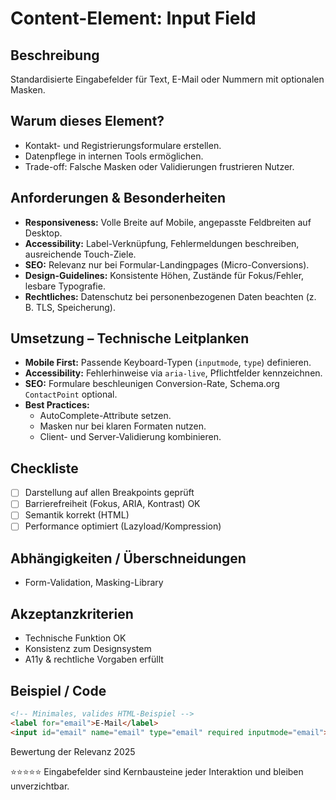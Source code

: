 # Content-Element: Input Field

## Beschreibung
Standardisierte Eingabefelder für Text, E-Mail oder Nummern mit optionalen Masken.

## Warum dieses Element?
- Kontakt- und Registrierungsformulare erstellen.
- Datenpflege in internen Tools ermöglichen.
- Trade-off: Falsche Masken oder Validierungen frustrieren Nutzer.

## Anforderungen & Besonderheiten
- **Responsiveness:** Volle Breite auf Mobile, angepasste Feldbreiten auf Desktop.
- **Accessibility:** Label-Verknüpfung, Fehlermeldungen beschreiben, ausreichende Touch-Ziele.
- **SEO:** Relevanz nur bei Formular-Landingpages (Micro-Conversions).
- **Design-Guidelines:** Konsistente Höhen, Zustände für Fokus/Fehler, lesbare Typografie.
- **Rechtliches:** Datenschutz bei personenbezogenen Daten beachten (z. B. TLS, Speicherung).

## Umsetzung – Technische Leitplanken
- **Mobile First:** Passende Keyboard-Typen (`inputmode`, `type`) definieren.
- **Accessibility:** Fehlerhinweise via `aria-live`, Pflichtfelder kennzeichnen.
- **SEO:** Formulare beschleunigen Conversion-Rate, Schema.org `ContactPoint` optional.
- **Best Practices:**
  - AutoComplete-Attribute setzen.
  - Masken nur bei klaren Formaten nutzen.
  - Client- und Server-Validierung kombinieren.

## Checkliste
- [ ] Darstellung auf allen Breakpoints geprüft
- [ ] Barrierefreiheit (Fokus, ARIA, Kontrast) OK
- [ ] Semantik korrekt (HTML)
- [ ] Performance optimiert (Lazyload/Kompression)

## Abhängigkeiten / Überschneidungen
- Form-Validation, Masking-Library

## Akzeptanzkriterien
- Technische Funktion OK
- Konsistenz zum Designsystem
- A11y & rechtliche Vorgaben erfüllt

## Beispiel / Code
```html
<!-- Minimales, valides HTML-Beispiel -->
<label for="email">E-Mail</label>
<input id="email" name="email" type="email" required inputmode="email">
```

Bewertung der Relevanz 2025

⭐⭐⭐⭐⭐ Eingabefelder sind Kernbausteine jeder Interaktion und bleiben unverzichtbar.
